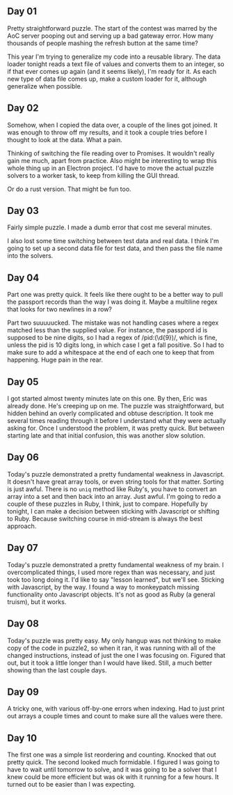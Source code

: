 

## Day 01

Pretty straightforward puzzle. The start of the contest was marred by the AoC server pooping out and serving
up a bad gateway error. How many thousands of people mashing the refresh button at the same time?

This year I'm trying to generalize my code into a reusable library. The data loader tonight reads a text file
of values and converts them to an integer, so if that ever comes up again (and it seems likely), I'm ready for
it. As each new type of data file comes up, make a custom loader for it, although generalize when possible.


## Day 02

Somehow, when I copied the data over, a couple of the lines got joined. It was enough to throw off my results,
and it took a couple tries before I thought to look at the data. What a pain.

Thinking of switching the file reading over to Promises. It wouldn't really gain me much, apart from practice.
Also might be interesting to wrap this whole thing up in an Electron project. I'd have to move the actual
puzzle solvers to a worker task, to keep from killing the GUI thread.

Or do a rust version. That might be fun too.


## Day 03

Fairly simple puzzle. I made a dumb error that cost me several minutes.

I also lost some time switching between test data and real data. I think I'm going to set up a second data
file for test data, and then pass the file name into the solvers.

## Day 04

Part one was pretty quick. It feels like there ought to be a better way to pull the passport records than the
way I was doing it. Maybe a multiline regex that looks for two newlines in a row?

Part two suuuuucked. The mistake was not handling cases where a regex matched less than the supplied value.
For instance, the passpord id is supposed to be nine digits, so I had a regex of /pid:(\d{9})/, which is fine,
unless the pid is 10 digits long, in which case I get a fall positive. So I had to make sure to add a
whitespace at the end of each one to keep that from happening. Huge pain in the rear.


## Day 05

I got started almost twenty minutes late on this one. By then, Eric was already done. He's creeping up on me.
The puzzle was straightforward, but hidden behind an overly complicated and obtuse description. It took me
several times reading through it before I understand what they were actually asking for. Once I understood the
problem, it was pretty quick. But between starting late and that initial confusion, this was another slow
solution.


## Day 06

Today's puzzle demonstrated a pretty fundamental weakness in Javascript. It doesn't have great array tools, or
even string tools for that matter. Sorting is just awful. There is no `uniq` method like Ruby's, you have to
convert an array into a set and then back into an array. Just awful.
I'm going to redo a couple of these puzzles in Ruby, I think, just to compare. Hopefully by tonight, I can
make a decision between sticking with Javascript or shifting to Ruby. Because switching course in mid-stream
is always the best approach.


## Day 07

Today's puzzle demonstrated a pretty fundamental weakness of my brain. I overcomplicated things, I used more
regex than was necessary, and just took too long doing it. I'd like to say "lesson learned", but we'll see.
Sticking with Javascript, by the way. I found a way to monkeypatch missing functionality onto Javascript
objects. It's not as good as Ruby (a general truism), but it works.


## Day 08

Today's puzzle was pretty easy. My only hangup was not thinking to make copy of the code in puzzle2, so when
it ran, it was running with all of the changed instructions, instead of just the one I was focusing on.
Figured that out, but it took a little longer than I would have liked. Still, a much better showing than the
last couple days.


## Day 09

A tricky one, with various off-by-one errors when indexing. Had to just print out arrays a couple times and
count to make sure all the values were there.


## Day 10

The first one was a simple list reordering and counting. Knocked that out pretty quick. The second looked much
formidable. I figured I was going to have to wait until tomorrow to solve, and it was going to be a solver
that I knew could be more efficient but was ok with it running for a few hours. It turned out to be easier 
than I was expecting.
